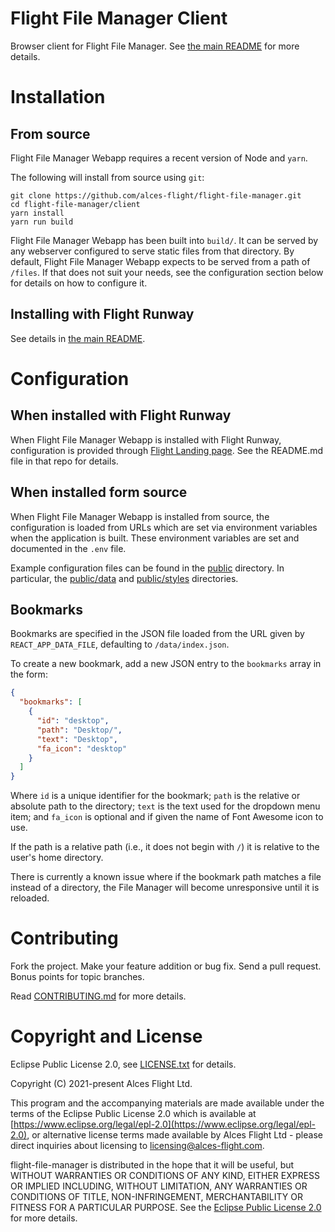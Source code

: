# Flight File Manager Client

Browser client for Flight File Manager.  See [the main README](/README.md)
for more details.

# Installation

## From source

Flight File Manager Webapp requires a recent version of Node and `yarn`.

The following will install from source using `git`:

```
git clone https://github.com/alces-flight/flight-file-manager.git
cd flight-file-manager/client
yarn install
yarn run build
```

Flight File Manager Webapp has been built into `build/`.  It can be served by
any webserver configured to serve static files from that directory.  By
default, Flight File Manager Webapp expects to be served from a path of
`/files`.  If that does not suit your needs, see the configuration section
below for details on how to configure it.

## Installing with Flight Runway

See details in [the main README](/README.md).

# Configuration

## When installed with Flight Runway

When Flight File Manager Webapp is installed with Flight Runway, configuration
is provided through [Flight Landing
page](https://github.com/openflighthpc/flight-landing-page).  See the
README.md file in that repo for details.

## When installed form source

When Flight File Manager Webapp is installed from source, the configuration is
loaded from URLs which are set via environment variables when the application
is built.  These environment variables are set and documented in the `.env`
file.

Example configuration files can be found in the [public](public/) directory.
In particular, the [public/data](public/data/) and
[public/styles](public/styles) directories.


## Bookmarks

Bookmarks are specified in the JSON file loaded from the URL given by
`REACT_APP_DATA_FILE`, defaulting to `/data/index.json`.

To create a new bookmark, add a new JSON entry to the `bookmarks` array in the
form:

```json
{
  "bookmarks": [
    {
      "id": "desktop",
      "path": "Desktop/",
      "text": "Desktop",
      "fa_icon": "desktop"
    }
  ]
}
```

Where `id` is a unique identifier for the bookmark; `path` is the relative or
absolute path to the directory; `text` is the text used for the dropdown menu
item; and `fa_icon` is optional and if given the name of Font Awesome icon to
use.

If the path is a relative path (i.e., it does not begin with `/`) it is
relative to the user's home directory.

There is currently a known issue where if the bookmark path matches a file
instead of a directory, the File Manager will become unresponsive until it is
reloaded.

# Contributing

Fork the project. Make your feature addition or bug fix. Send a pull
request. Bonus points for topic branches.

Read [CONTRIBUTING.md](/CONTRIBUTING.md) for more details.

# Copyright and License

Eclipse Public License 2.0, see [LICENSE.txt](/LICENSE.txt) for details.

Copyright (C) 2021-present Alces Flight Ltd.

This program and the accompanying materials are made available under
the terms of the Eclipse Public License 2.0 which is available at
[https://www.eclipse.org/legal/epl-2.0](https://www.eclipse.org/legal/epl-2.0),
or alternative license terms made available by Alces Flight Ltd -
please direct inquiries about licensing to
[licensing@alces-flight.com](mailto:licensing@alces-flight.com).

flight-file-manager is distributed in the hope that it will be
useful, but WITHOUT WARRANTIES OR CONDITIONS OF ANY KIND, EITHER
EXPRESS OR IMPLIED INCLUDING, WITHOUT LIMITATION, ANY WARRANTIES OR
CONDITIONS OF TITLE, NON-INFRINGEMENT, MERCHANTABILITY OR FITNESS FOR
A PARTICULAR PURPOSE. See the [Eclipse Public License 2.0](https://opensource.org/licenses/EPL-2.0) for more
details.
